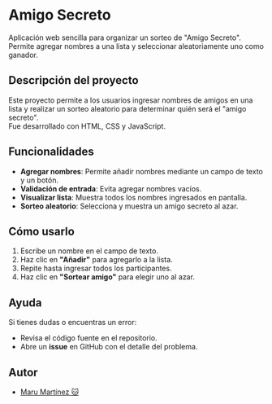 # Amigo Secreto

Aplicación web sencilla para organizar un sorteo de "Amigo Secreto".  
Permite agregar nombres a una lista y seleccionar aleatoriamente uno como ganador.


## Descripción del proyecto
Este proyecto permite a los usuarios ingresar nombres de amigos en una lista y realizar un sorteo aleatorio para determinar quién será el "amigo secreto".  
Fue desarrollado con HTML, CSS y JavaScript.


## Funcionalidades
- **Agregar nombres**: Permite añadir nombres mediante un campo de texto y un botón.
- **Validación de entrada**: Evita agregar nombres vacíos.
- **Visualizar lista**: Muestra todos los nombres ingresados en pantalla.
- **Sorteo aleatorio**: Selecciona y muestra un amigo secreto al azar.


## Cómo usarlo
1. Escribe un nombre en el campo de texto.
2. Haz clic en **"Añadir"** para agregarlo a la lista.
3. Repite hasta ingresar todos los participantes.
4. Haz clic en **"Sortear amigo"** para elegir uno al azar.


## Ayuda
Si tienes dudas o encuentras un error:
- Revisa el código fuente en el repositorio.
- Abre un **issue** en GitHub con el detalle del problema.

## Autor
- [Maru Martínez 🐱](https://github.com/marulandia)

